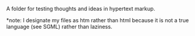 A folder for testing thoughts and ideas in hypertext markup.

*note: I designate my files as htm rather than html because it is not a true language (see SGML) rather than laziness.
